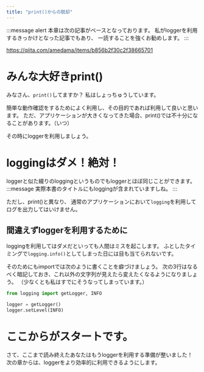 ```yaml
---
title: "print()からの脱却"
---
```


:::message alert
本章は次の記事がベースとなっております。
私がloggerを利用するきっかけとなった記事でもあり、
一読することを強くお勧めします。
:::

https://qiita.com/amedama/items/b856b2f30c2f38665701


# みんな大好きprint()

みなさん、`print()`してますか？
私はしょっちゅうしています。

簡単な動作確認をするためによく利用し、その目的であれば利用して良いと思います。
ただ、アプリケーションが大きくなってきた場合、print()では不十分になることがあります。（いつ）

その時にloggerを利用しましょう。

# loggingはダメ！絶対！

loggerと似た綴りのloggingというものでもloggerとほぼ同じことができます。
:::message
実際本書のタイトルにもloggingが含まれていますしね。
:::

ただし、print()と異なり、
通常のアプリケーションにおいて`logging`を利用してログを出力してはいけません。



## 間違えずloggerを利用するために

loggingを利用してはダメだといっても人間はミスを起こします。
ふとしたタイミングで`logging.info()`としてしまった日には目も当てられないです。

そのためにもimportでは次のように書くことを癖づけましょう。
次の3行はなるべく暗記しておき、これ以外の文字列が見えたら変えたくなるようになりましょう。
（少なくとも私はすでにそうなってしまっています。）

```python
from logging import getLogger, INFO

logger = getLogger()
logger.setLevel(INFO)
```

# ここからがスタートです。

さて、ここまで読み終えたあなたはもうloggerを利用する準備が整いました！
次の章からは、loggerをより効率的に利用できるようにします。